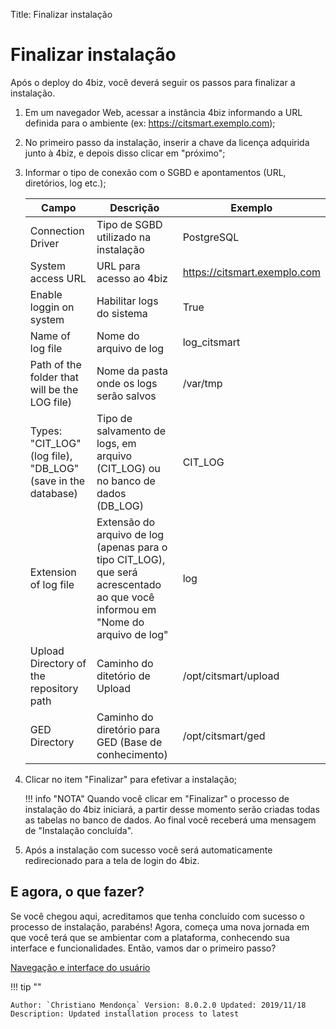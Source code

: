 Title: Finalizar instalação

# Finalizar instalação

Após o deploy do 4biz, você deverá seguir os passos para finalizar a instalação.

1. Em um navegador Web, acessar a instância 4biz informando a URL definida para o ambiente (ex: https://citsmart.exemplo.com);

2. No primeiro passo da instalação, inserir a chave da licença adquirida junto à 4biz, e depois disso clicar em "próximo";

3. Informar o tipo de conexão com o SGBD e apontamentos (URL, diretórios, log etc.);

    |Campo|Descrição|Exemplo|
    |-----|---------|-------|
    |Connection Driver|Tipo de SGBD utilizado na instalação |PostgreSQL |
    |System access URL|URL para acesso ao 4biz | https://citsmart.exemplo.com|
    |Enable loggin on system|Habilitar logs do sistema |True |
    |Name of log file|Nome do arquivo de log | log_citsmart |
    |Path of the folder that will be the LOG file) |Nome da pasta onde os logs serão salvos |/var/tmp |
    |Types: "CIT_LOG" (log file), "DB_LOG" (save in the database) |Tipo de salvamento de logs, em arquivo (CIT_LOG) ou no banco de dados (DB_LOG) | CIT_LOG|
    |Extension of log file|Extensão do arquivo de log (apenas para o tipo CIT_LOG), que será acrescentado ao que você informou em "Nome do arquivo de log" | log |
    |Upload Directory of the repository path|Caminho do ditetório de Upload | /opt/citsmart/upload |
    |GED Directory |Caminho do diretório para GED (Base de conhecimento)| /opt/citsmart/ged|

4. Clicar no item "Finalizar" para efetivar a instalação;

    !!! info "NOTA"
        Quando você clicar em "Finalizar" o processo de instalação do 4biz iniciará, a partir desse momento serão criadas todas as tabelas no banco de dados. Ao final você receberá uma mensagem de "Instalação concluída".

5. Após a instalação com sucesso você será automaticamente redirecionado para a tela de login do 4biz.

## E agora, o que fazer?

Se você chegou aqui, acreditamos que tenha concluído com sucesso o processo de instalação, parabéns! Agora, começa uma nova jornada em que você terá que se ambientar com a plataforma, conhecendo sua interface e funcionalidades. Então, vamos dar o primeiro passo?

[Navegação e interface do usuário][1]

!!! tip ""

    Author: `Christiano Mendonça` Version: 8.0.2.0 Updated: 2019/11/18 Description: Updated installation process to latest

[1]:/pt-br/4biz-helium/initial-settings/navigation-and-user-interface.html
